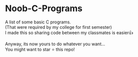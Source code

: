 # Noob-C-Programs
A list of some basic C programs.<br/>
(That were required by my college for first semester)<br/>
I made this so sharing code between my classmates is easier👍<br/>

Anyway, its now yours to do whatever you want...<br/>
You might want to star ⭐ this repo!
